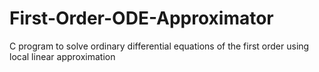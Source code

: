 # First-Order-ODE-Approximator
C program to solve ordinary differential equations of the first order using local linear approximation
